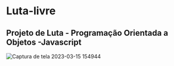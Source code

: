 # Luta-livre

<h2>Projeto de Luta - Programação Orientada a Objetos -Javascript</h2>

![Captura de tela 2023-03-15 154944](https://user-images.githubusercontent.com/95830536/225414484-3384c84e-cfb1-4dc8-8328-8fb0c5daec89.png)
